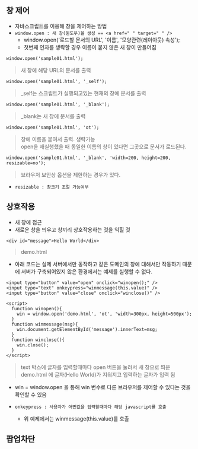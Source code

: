 ## 창 제어
- 자바스크립트를 이용해 창을 제어하는 방법 
- `window.open : 새 창(윈도우)을 생성 == <a href=" " target=" " />`
  - window.open('로드할 문서의 URL', '이름', '모양관련(레이아웃) 속성');
  - 첫번째 인자를 생략할 경우 이름이 붙지 않은 새 창이 만들어짐
```
window.open('sample01.html');
```
> 새 창에 해당 URL의 문서를 출력

```
window.open('sample01.html', '_self');
```
> _self는 스크립트가 실행되고있는 현재의 창에 문서를 출력

```
window.open('sample01.html', '_blank');
```
> _blank는 새 창에 문서를 출력

```
window.open('sample01.html', 'ot');
```
> 창에 이름을 붙여서 출력. 생략가능<br/>open을 재실행했을 때 동일한 이름의 창이 있다면 그곳으로 문서가 로드된다.

```
window.open('sample01.html', '_blank', 'width=200, height=200, resizable=no');
```
> 브라우저 보안상 옵션을 제한하는 경우가 있다.

- `resizable : 창크기 조절 가능여부`


## 상호작용
- 새 창에 접근
- 새로운 창을 띄우고 창끼리 상호작용하는 것을 익힐 것
```
<div id="message">Hello World</div>
```
> demo.html
- 아래 코드는 실제 서버에서만 동작하고 같은 도메인의 창에 대해서만 작동하기 때문에 서버가 구축되어있지 않은 환경에서는 예제를 실행할 수 없다.
```
<input type="button" value="open" onclick="winopen();" />
<input type="text" onkeypress="winmessage(this.value)" />
<input type="button" value="close" onclick="winclose()" />

<script>
  function winopen(){
    win = window.open('demo.html', 'ot', 'width=300px, height=500px');
  }
  function winmessage(msg){
    win.document.getElementById('message').innerText=msg;
  }
  function winclose(){
    win.close();
  }
</script>
```
> text 박스에 글자를 입력할때마다 open 버튼을 눌러서 새 창으로 띄운 demo.html 에 글자(Hello World)가 지워지고 입력하는 글자가 입력 됨

- win = window.open 을 통해 win 변수로 다른 브라우저를 제어할 수 있다는 것을 확인할 수 있음

- `onkeypress : 사용자가 어떤값을 입력할때마다 해당 javascript를 호출`
  - 위 예제에서는 winmessage(this.value)를 호출


## 팝업차단

